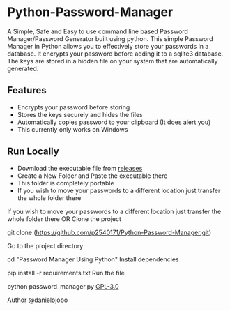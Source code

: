 # Python-Password-Manager
A Simple, Safe and Easy to use command line based Password Manager/Password Generator  built using python.
This simple Password Manager in Python allows you to effectively store your passwords in a database. It encrypts your password before adding it to a sqlite3 database. The keys are stored in a hidden file on your system that are automatically generated.

## Features

-    Encrypts your password before storing
-    Stores the keys securely and hides the files
-    Automatically copies password to your clipboard (It does alert you)
-    This currently only works on Windows

## Run Locally

-    Download the executable file from [releases](https://github.com/DivyanshuAG/Password-Manager-Using-Python/releases)
-    Create a New Folder and Paste the executable there
-    This folder is completely portable
-    If you wish to move your passwords to a different location just transfer the whole folder there


If you wish to move your passwords to a different location just transfer the whole folder there
OR
Clone the project

  git clone (https://github.com/p2540171/Python-Password-Manager.git)
  
Go to the project directory

  cd "Password Manager Using Python"
Install dependencies

  pip install -r requirements.txt
Run the file

  python password_manager.py
[GPL-3.0](https://choosealicense.com/licenses/gpl-3.0/)

Author
[@danielojobo](https://github.com/p2540171)
